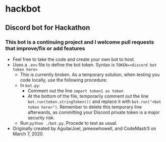 # hackbot
## Discord bot for Hackathon
### This bot is a continuing project and I welcome pull requests that improve/fix or add features

* Feel free to take the code and create your own bot to host.
* Uses a `.env` file to define the bot token. Syntax is `TOKEN=<discord bot token here>`
    * This is currently broken. As a temporary solution, when testing you code locally, use the following procedure:
    * In `bot.py`:
        * Comment out the line `import token1 as token`
        * At the bottom of the file, temporarily comment out the line `bot.run(token.stringToken())`
        and replace it with `bot.run("<bot token here>")`. Remember to delete this temporary line afterwards,
        as committing your Discord private token is a major security risk.
    * Run `python ./bot.py`. Procede to test as usual.
* Originally created by AguilarJoel, jameswhowell, and CodeMastr3 on March 7, 2020.
